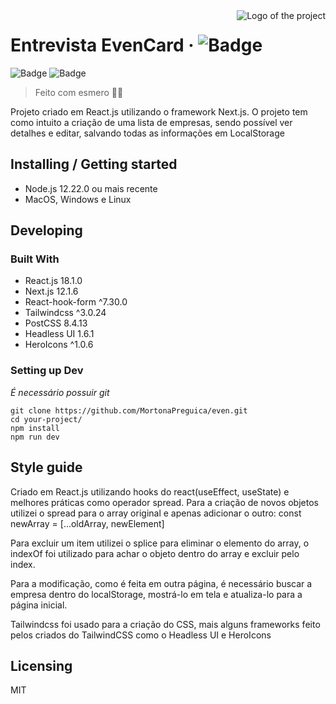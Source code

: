 <img src="https://assets.zeit.co/image/upload/v1538361091/repositories/next-js/next-js.png" alt="Logo of the project" align="right">

# Entrevista EvenCard &middot; ![Badge](https://img.shields.io/static/v1?label=License&message=MIT&color=8dbb05&style=for-the-badge)
![Badge](https://img.shields.io/static/v1?label=npm&message=6.14.13&color=d8624c&style=flat)
![Badge](https://img.shields.io/static/v1?label=web&message=react&color=0f80c0&style=flat)
> Feito com esmero 🐱‍👤

Projeto criado em React.js utilizando o framework Next.js. O projeto tem como intuito a criação de uma lista de empresas, sendo possível ver detalhes e editar, salvando todas as informações em LocalStorage 

## Installing / Getting started

- Node.js 12.22.0 ou mais recente
- MacOS, Windows e Linux 


## Developing

### Built With

- React.js 18.1.0
- Next.js 12.1.6
- React-hook-form ^7.30.0
- Tailwindcss ^3.0.24
- PostCSS 8.4.13 
- Headless UI 1.6.1
- HeroIcons ^1.0.6


### Setting up Dev

*É necessário possuir git*

```shell
git clone https://github.com/MortonaPreguica/even.git
cd your-project/
npm install
npm run dev
```


## Style guide

Criado em React.js utilizando hooks do react(useEffect, useState) e melhores práticas como operador spread. 
Para a criação de novos objetos utilizei o spread para o array original e apenas adicionar o outro:
const newArray = [...oldArray, newElement]

Para excluir um item utilizei o splice para eliminar o elemento do array, o indexOf foi utilizado para achar o objeto dentro do array e excluir pelo index.

Para a modificação, como é feita em outra página, é necessário buscar a empresa dentro do localStorage, mostrá-lo em tela e atualiza-lo para a página inicial.

Tailwindcss foi usado para a criação do CSS, mais alguns frameworks feito pelos criados do TailwindCSS como o Headless UI e HeroIcons


## Licensing

MIT